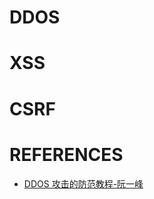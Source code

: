 # DDOS

# XSS

# CSRF







# REFERENCES

+ [DDOS 攻击的防范教程-阮一峰](http://www.ruanyifeng.com/blog/2018/06/ddos.html)

